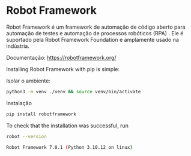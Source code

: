 # Robot Framework

Robot Framework é um framework de automação de código aberto para automação de testes e automação de processos robóticos (RPA) . Ele é suportado pela Robot Framework Foundation e amplamente usado na indústria.

Documentação: https://robotframework.org/

Installing Robot Framework with pip is simple:

Isolar o ambiente:

```bash
python3 -m venv ./venv && source venv/bin/activate
```

Instalação

```bash
pip install robotframework
```

To check that the installation was successful, run

```bash
robot --version

Robot Framework 7.0.1 (Python 3.10.12 on linux)
```